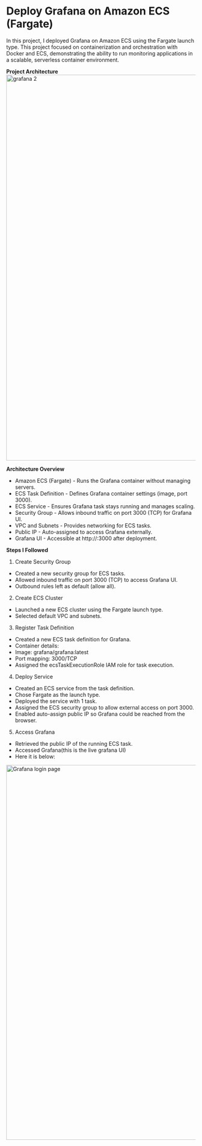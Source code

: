 # Deploy Grafana on Amazon ECS (Fargate)
In this project, I deployed Grafana on Amazon ECS using the Fargate launch type. This project focused on containerization and orchestration with Docker and ECS, demonstrating the ability to run monitoring applications in a scalable, serverless container environment.

**Project Architecture**
<img width="1536" height="1024" alt="grafana 2" src="https://github.com/user-attachments/assets/de8ebaac-5827-43c7-8f93-34a45eef857d" />

**Architecture Overview**
- Amazon ECS (Fargate) - Runs the Grafana container without managing servers.
- ECS Task Definition - Defines Grafana container settings (image, port 3000).
- ECS Service - Ensures Grafana task stays running and manages scaling.
- Security Group - Allows inbound traffic on port 3000 (TCP) for Grafana UI.
- VPC and Subnets - Provides networking for ECS tasks.
- Public IP - Auto-assigned to access Grafana externally.
- Grafana UI - Accessible at http://<my-public-ip>:3000 after deployment.

**Steps I Followed**
1. Create Security Group
- Created a new security group for ECS tasks.
- Allowed inbound traffic on port 3000 (TCP) to access Grafana UI.
- Outbound rules left as default (allow all).

2. Create ECS Cluster
- Launched a new ECS cluster using the Fargate launch type.
- Selected default VPC and subnets.

3. Register Task Definition
- Created a new ECS task definition for Grafana.
- Container details:
- Image: grafana/grafana:latest
- Port mapping: 3000/TCP
- Assigned the ecsTaskExecutionRole IAM role for task execution.

4. Deploy Service
- Created an ECS service from the task definition.
- Chose Fargate as the launch type.
- Deployed the service with 1 task.
- Assigned the ECS security group to allow external access on port 3000.
- Enabled auto-assign public IP so Grafana could be reached from the browser.

5. Access Grafana
- Retrieved the public IP of the running ECS task.
- Accessed Grafana(this is the live grafana UI)
- Here it is below:
<img width="1916" height="995" alt="Grafana login page" src="https://github.com/user-attachments/assets/7e007472-600f-46d1-bba6-fa5539ec2049" />


